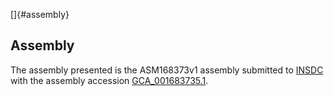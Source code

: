 []{#assembly}

Assembly
--------

The assembly presented is the ASM168373v1 assembly submitted to
[INSDC](http://www.insdc.org) with the assembly accession
[GCA\_001683735.1](http://www.ebi.ac.uk/ena/data/view/GCA_001683735.1).
